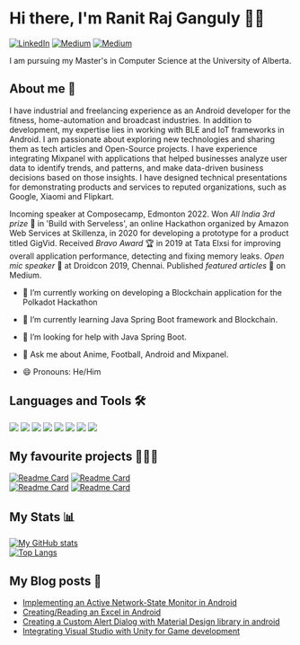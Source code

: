 # Hi there, I'm Ranit Raj Ganguly 👋🏼

[![LinkedIn](https://img.shields.io/badge/LinkedIn-blue?style=plastic&logo=linkedin&labelColor=blue)](https://www.linkedin.com/in/ranitrajganguly/)    [![Medium](https://img.shields.io/badge/Medium-black?style=plastic&logo=medium&labelColor=black)](https://medium.com/@ranitrajganguly/)  [![Medium](https://img.shields.io/badge/Gmail-white?style=plastic&logo=gmail&labelColor=white)](mailto:ranitrajganguly@gmail.com)

I am pursuing my Master's in Computer Science at the University of Alberta. 

## About me 🙂

I have industrial and freelancing experience as an Android developer for the fitness, home-automation and broadcast industries. In addition to development, my expertise lies in working with BLE and IoT frameworks in Android. I am passionate about exploring new technologies and sharing them as tech articles and Open-Source projects.
I have experience integrating Mixpanel with applications that helped businesses analyze user data to identify trends, and patterns, and make data-driven business decisions based on those insights.
I have designed technical presentations for demonstrating products and services to reputed organizations, such as Google, Xiaomi and Flipkart.

Incoming speaker at Composecamp, Edmonton 2022. Won *All India 3rd prize* 🥉 in 'Build with Serveless', an online Hackathon organized by Amazon Web Services at Skillenza, in 2020 for developing a prototype for a product titled GigVid. Received *Bravo Award* 🏆 in 2019 at Tata Elxsi for improving overall application performance, detecting and fixing memory leaks. *Open mic speaker* 🎤 at Droidcon 2019, Chennai. Published *featured articles* 📄 on Medium.


- 🔭 I’m currently working on developing a Blockchain application for the Polkadot Hackathon

- 🌱 I’m currently learning Java Spring Boot framework and Blockchain.
- 🤔 I’m looking for help with Java Spring Boot.
- 💬 Ask me about Anime, Football, Android and Mixpanel.
- 😄 Pronouns: He/Him

## Languages and Tools 🛠
![](https://img.icons8.com/color/48/000000/java-coffee-cup-logo--v1.png) ![](https://img.icons8.com/color/48/000000/kotlin.png)
![](https://img.icons8.com/color/48/000000/android-studio--v3.png) ![](https://img.icons8.com/color/48/000000/git.png) 
![](https://img.icons8.com/color/48/000000/arduino.png) ![](https://img.icons8.com/color/48/000000/raspberry-pi.png)
![](https://img.icons8.com/fluency/48/000000/unity.png) ![](https://img.icons8.com/color/48/000000/nodejs.png) 


## My favourite projects 👨🏻‍💻
[![Readme Card](https://github-readme-stats.vercel.app/api/pin/?username=ranitraj&repo=SmartThermostat&theme=dracula)](https://github.com/ranitraj/ranitraj) [![Readme Card](https://github-readme-stats.vercel.app/api/pin/?username=ranitraj&repo=MqttClient&theme=dracula)](https://github.com/ranitraj/ranitraj)
<br>
[![Readme Card](https://github-readme-stats.vercel.app/api/pin/?username=ranitraj&repo=ContactsEntrepot&theme=dracula)](https://github.com/ranitraj/ranitraj) [![Readme Card](https://github-readme-stats.vercel.app/api/pin/?username=ranitraj&repo=ArduinoBlePeripheralForAndroid&theme=dracula)](https://github.com/ranitraj/ranitraj)


## My Stats 📊
[![My GitHub stats](https://github-readme-stats.vercel.app/api?username=ranitraj&show_icons=true&theme=dracula)](https://github.com/ranitraj/ranitraj)
<br>
[![Top Langs](https://github-readme-stats.vercel.app/api/top-langs/?username=ranitraj&layout=compact&theme=dracula)](https://github.com/ranitraj/ranitraj) 


## My Blog posts 📰
- [Implementing an Active Network-State Monitor in Android](https://medium.com/geekculture/implementing-an-active-network-state-monitor-in-android-dbbc24cf2bc5)
- [Creating/Reading an Excel in Android](https://medium.com/geekculture/creating-an-excel-in-android-cd9c22198619)
- [Creating a Custom Alert Dialog with Material Design library in android](https://medium.com/android-dev-hacks/creating-a-custom-alert-dialog-with-material-design-library-in-android-f382bb23a6a8)
- [Integrating Visual Studio with Unity for Game development](https://medium.com/nerd-for-tech/integrating-visual-studio-with-unity-for-game-development-282bb2f5b365)
